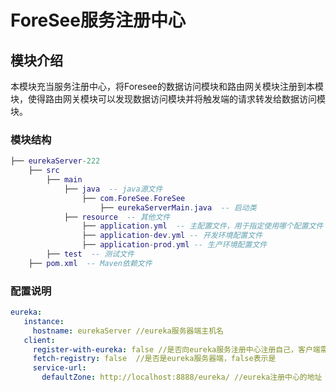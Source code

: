 # ForeSee服务注册中心

## 模块介绍

本模块充当服务注册中心，将Foresee的数据访问模块和路由网关模块注册到本模块，使得路由网关模块可以发现数据访问模块并将触发端的请求转发给数据访问模块。

### 模块结构

```lua
├── eurekaServer-222
    ├── src
        ├── main
            ├── java  -- java源文件
                ├── com.ForeSee.ForeSee
                    ├── eurekaServerMain.java  -- 启动类
            ├── resource  -- 其他文件
                ├── application.yml  -- 主配置文件，用于指定使用哪个配置文件
                ├── application-dev.yml -- 开发环境配置文件
                ├── application-prod.yml -- 生产环境配置文件
        ├── test  -- 测试文件
	├── pom.xml  -- Maven依赖文件
```
### 配置说明 

```yaml
eureka:
   instance:
     hostname: eurekaServer //eureka服务器端主机名
   client:
     register-with-eureka: false //是否向eureka服务注册中心注册自己，客户端需要注册
     fetch-registry: false  //是否是eureka服务器端，false表示是
     service-url:  
       defaultZone: http://localhost:8888/eureka/ //eureka注册中心的地址
```
